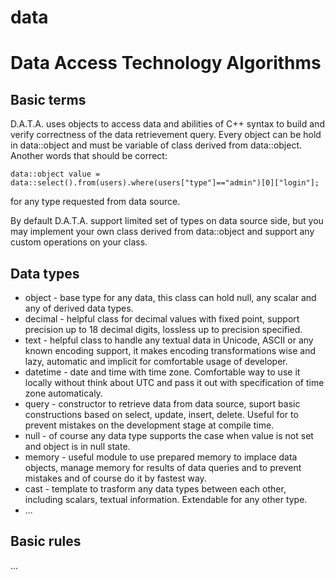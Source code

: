 data
====

# Data Access Technology Algorithms

## Basic terms

D.A.T.A. uses objects to access data and abilities of C++ syntax to build and verify correctness of the data retrievement query.
Every object can be hold in data::object and must be variable of class derived from data::object.
Another words that should be correct:

```
data::object value = data::select().from(users).where(users["type"]=="admin")[0]["login"];
```

for any type requested from data source.

By default D.A.T.A. support limited set of types on data source side, but you may implement your own class derived from data::object and support any custom operations on your class.

## Data types

* object - base type for any data, this class can hold null, any scalar and any of derived data types.
* decimal - helpful class for decimal values with fixed point, support precision up to 18 decimal digits, lossless up to precision specified.
* text - helpful class to handle any textual data in Unicode, ASCII or any known encoding support, it makes encoding transformations wise and lazy, automatic and implicit for comfortable usage of developer.
* datetime - date and time with time zone. Comfortable way to use it locally without think about UTC and pass it out with specification of time zone automaticaly.
* query - constructor to retrieve data from data source, suport basic constructions based on select, update, insert, delete. Useful for to prevent mistakes on the development stage at compile time.
* null - of course any data type supports the case when value is not set and object is in null state.
* memory - useful module to use prepared memory to implace data objects, manage memory for results of data queries and to prevent mistakes and of course do it by fastest way.
* cast - template to trasform any data types between each other, including scalars, textual information. Extendable for any other type.
* ...

## Basic rules

...
